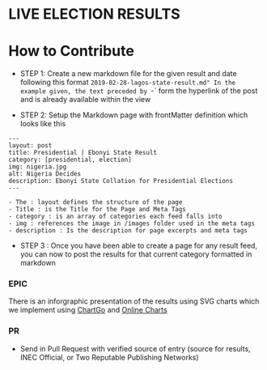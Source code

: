 # LIVE ELECTION RESULTS


# How to Contribute

- STEP 1: Create a new markdown file for the given result and date following this format `2019-02-28-lagos-state-result.md"
	In the example given, the text preceded by `-` form the hyperlink of the post and is already available within the view

- STEP 2: Setup the Markdown page with frontMatter definition which looks like this


```
---
layout: post
title: Presidential | Ebonyi State Result
category: [presidential, election]
img: nigeria.jpg
alt: Nigeria Decides
description: Ebonyi State Collation for Presidential Elections
---

```

	- The : layout defines the structure of the page
	- Title : is the Title for the Page and Meta Tags
	- category : is an array of categories each feed falls into
	- img : references the image in /images folder used in the meta tags
	- description : Is the description for page excerpts and meta tags


- STEP 3 : Once you have been able to create a page for any result feed, you can now to post the results for that current category formatted in markdown


### EPIC

There is an inforgraphic presentation of the results using SVG charts which we implement using [ChartGo](https://www.chartgo.com/) and [Online Charts](https://www.onlinecharttool.com/graph)



### PR

- Send in Pull Request with verified source of entry (source for results, INEC Official, or Two Reputable Publishing Networks)
